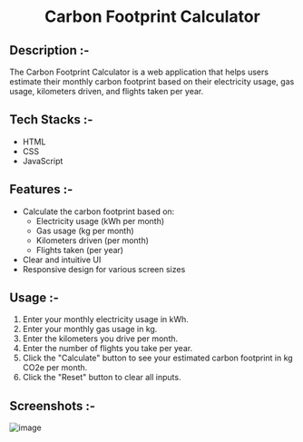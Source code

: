 # <p align="center">Carbon Footprint Calculator</p>

## Description :-

The Carbon Footprint Calculator is a web application that helps users estimate their monthly carbon footprint based on their electricity usage, gas usage, kilometers driven, and flights taken per year. 

## Tech Stacks :-

- HTML
- CSS
- JavaScript

## Features :-  

- Calculate the carbon footprint based on:
  - Electricity usage (kWh per month)
  - Gas usage (kg per month)
  - Kilometers driven (per month)
  - Flights taken (per year)
- Clear and intuitive UI
- Responsive design for various screen sizes

## Usage :-

1. Enter your monthly electricity usage in kWh.
2. Enter your monthly gas usage in kg.
3. Enter the kilometers you drive per month.
4. Enter the number of flights you take per year.
5. Click the "Calculate" button to see your estimated carbon footprint in kg CO2e per month.
6. Click the "Reset" button to clear all inputs.

## Screenshots :-

![image](https://github.com/Rakesh9100/CalcDiverse/assets/73993775/333f5a99-935d-422c-a57f-c33e89fcdb3e)
